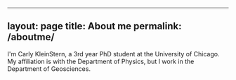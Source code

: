  ---
layout: page
title: About me
permalink: /aboutme/
---

I'm Carly KleinStern, a 3rd year PhD student at the University of Chicago.
My affiliation is with the Department of Physics, but I work in the Department of Geosciences.
